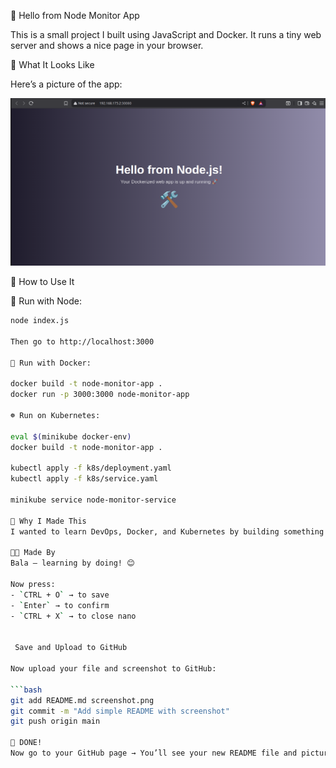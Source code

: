 👋 Hello from Node Monitor App

This is a small project I built using JavaScript and Docker. It runs a tiny web server and shows a nice page in your browser.

 🌈 What It Looks Like

Here’s a picture of the app:

![Screenshot](./screenshot.png)

 🔨 How to Use It

 🧪 Run with Node:

```bash
node index.js

Then go to http://localhost:3000

🐳 Run with Docker:

docker build -t node-monitor-app .
docker run -p 3000:3000 node-monitor-app

☸️ Run on Kubernetes:

eval $(minikube docker-env)
docker build -t node-monitor-app .

kubectl apply -f k8s/deployment.yaml
kubectl apply -f k8s/service.yaml

minikube service node-monitor-service

🎯 Why I Made This
I wanted to learn DevOps, Docker, and Kubernetes by building something real and simple.

🧑‍💻 Made By
Bala – learning by doing! 😊

Now press:
- `CTRL + O` → to save
- `Enter` → to confirm
- `CTRL + X` → to close nano


 Save and Upload to GitHub

Now upload your file and screenshot to GitHub:

```bash
git add README.md screenshot.png
git commit -m "Add simple README with screenshot"
git push origin main

🎉 DONE!
Now go to your GitHub page → You’ll see your new README file and picture!


